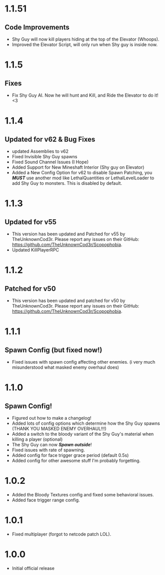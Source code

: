 # 1.1.51
## Code Improvements
+ Shy Guy will now kill players hiding at the top of the Elevator (Whoops).
+ Improved the Elevator Script, will only run when Shy guy is inside now.
# 1.1.5
## Fixes
+ Fix Shy Guy AI. Now he will hunt and Kill, and Ride the Elevator to do it! <3
# 1.1.4
## Updated for v62 & Bug Fixes
+ updated Assemblies to v62
+ Fixed Invisible Shy Guy spawns
+ Fixed Sound Channel Issues (I Hope)
+ Added Support for New Mineshaft Interior (Shy guy on Elevator)
+ Added a New Config Option for v62 to disable Spawn Patching, you ***MUST*** use another mod like LethalQuantities or LethalLevelLoader to add Shy Guy to monsters. This is disabled by default.
# 1.1.3
## Updated for v55
+ This version has been updated and Patched for v55 by TheUnknownCod3r. Please report any issues on their GitHub: https://github.com/TheUnknownCod3r/Scopophobia.
+ Updated KillPlayerRPC
# 1.1.2
## Patched for v50
+ This version has been updated and patched for v50 by TheUnknownCod3r. Please report any issues on their GitHub: https://github.com/TheUnknownCod3r/Scopophobia.
# 1.1.1
## Spawn Config (but fixed now!)
+ Fixed issues with spawn config affecting other enemies. (i very much misunderstood what masked enemy overhaul does)
# 1.1.0
## Spawn Config!
+ Figured out how to make a changelog!
+ Added lots of config options which determine how the Shy Guy spawns (THANK YOU MASKED ENEMY OVERHAUL!!!)
+ Added a switch to the bloody variant of the Shy Guy's material when killing a player (optional)
+ The Shy Guy can now ***Spawn outside***!
+ Fixed issues with rate of spawning.
+ Added config for face trigger grace period (default 0.5s)
+ Added config for other awesome stuff I'm probably forgetting.
# 1.0.2
+ Added the Bloody Textures config and fixed some behavioral issues.
+ Added face trigger range config.
# 1.0.1
+ Fixed multiplayer (forgot to netcode patch LOL).
# 1.0.0
+ Initial official release